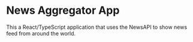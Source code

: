 # News Aggregator App

This a React/TypeScript application that uses the NewsAPI to show news feed from around the world.
